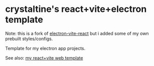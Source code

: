 # crystaltine's react+vite+electron template
Note: this is a fork of [electron-vite-react](https://github.com/electron-vite/electron-vite-react)
but i added some of my own prebuilt styles/configs.

Template for my electron app projects.

See also: [my react+vite web template](https://github.com/crystaltine/template-react-vite)